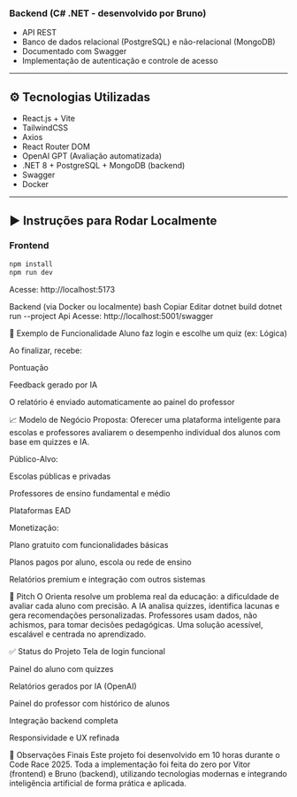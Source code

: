 ### Backend (C# .NET - desenvolvido por Bruno)

- API REST
- Banco de dados relacional (PostgreSQL) e não-relacional (MongoDB)
- Documentado com Swagger
- Implementação de autenticação e controle de acesso

---

## ⚙️ Tecnologias Utilizadas

- React.js + Vite
- TailwindCSS
- Axios
- React Router DOM
- OpenAI GPT (Avaliação automatizada)
- .NET 8 + PostgreSQL + MongoDB (backend)
- Swagger
- Docker

---

## ▶️ Instruções para Rodar Localmente

### Frontend

```bash
npm install
npm run dev
```

Acesse: http://localhost:5173

Backend (via Docker ou localmente)
bash
Copiar
Editar
dotnet build
dotnet run --project Api
Acesse: http://localhost:5001/swagger

🧪 Exemplo de Funcionalidade
Aluno faz login e escolhe um quiz (ex: Lógica)

Ao finalizar, recebe:

Pontuação

Feedback gerado por IA

O relatório é enviado automaticamente ao painel do professor

📈 Modelo de Negócio
Proposta:
Oferecer uma plataforma inteligente para escolas e professores avaliarem o desempenho individual dos alunos com base em quizzes e IA.

Público-Alvo:

Escolas públicas e privadas

Professores de ensino fundamental e médio

Plataformas EAD

Monetização:

Plano gratuito com funcionalidades básicas

Planos pagos por aluno, escola ou rede de ensino

Relatórios premium e integração com outros sistemas

📣 Pitch
O Orienta resolve um problema real da educação: a dificuldade de avaliar cada aluno com precisão. A IA analisa quizzes, identifica lacunas e gera recomendações personalizadas. Professores usam dados, não achismos, para tomar decisões pedagógicas. Uma solução acessível, escalável e centrada no aprendizado.

✅ Status do Projeto
Tela de login funcional

Painel do aluno com quizzes

Relatórios gerados por IA (OpenAI)

Painel do professor com histórico de alunos

Integração backend completa

Responsividade e UX refinada

🏁 Observações Finais
Este projeto foi desenvolvido em 10 horas durante o Code Race 2025. Toda a implementação foi feita do zero por Vitor (frontend) e Bruno (backend), utilizando tecnologias modernas e integrando inteligência artificial de forma prática e aplicada.
